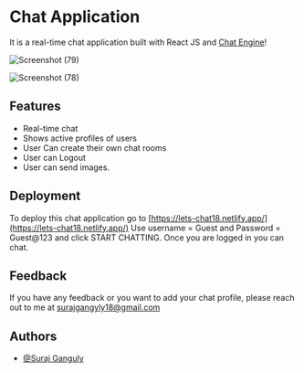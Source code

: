 
# Chat Application
It is a real-time chat application built with React JS and [Chat Engine](https://chatengine.io)!



![Screenshot (79)](https://user-images.githubusercontent.com/84933503/126679305-0c7bc4ab-a638-424e-8c47-af6ad66c27cf.png)


![Screenshot (78)](https://user-images.githubusercontent.com/84933503/126679455-3a3491f4-a325-4462-8415-bc64224cafe6.png)

## Features

- Real-time chat
- Shows active profiles of users
- User Can create their own chat rooms
- User can Logout
- User can send images.

  
## Deployment

To deploy this chat application go to [https://lets-chat18.netlify.app/](https://lets-chat18.netlify.app/)
Use username = Guest and Password = Guest@123 and click START CHATTING. Once you are logged in you can chat.


  
## Feedback

If you have any feedback or you want to add your chat profile, please reach out to me at surajgangyly18@gmail.com

  
## Authors

- [@Suraj Ganguly](https://github.com/Suraj18893)

  
